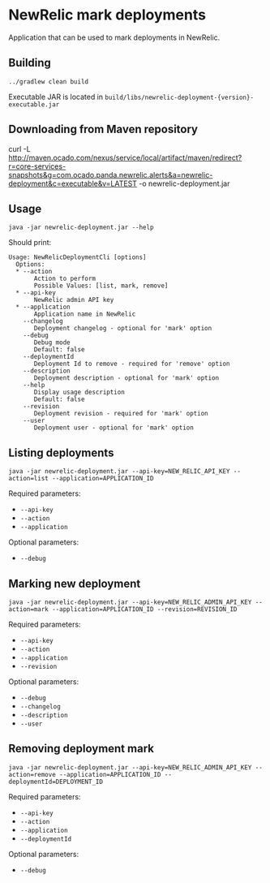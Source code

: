# NewRelic mark deployments
Application that can be used to mark deployments in NewRelic.
  
## Building
```../gradlew clean build```

Executable JAR is located in `build/libs/newrelic-deployment-{version}-executable.jar`

## Downloading from Maven repository

curl -L http://maven.ocado.com/nexus/service/local/artifact/maven/redirect?r=core-services-snapshots&g=com.ocado.panda.newrelic.alerts&a=newrelic-deployment&c=executable&v=LATEST -o newrelic-deployment.jar

## Usage
```java -jar newrelic-deployment.jar --help```

Should print:
```
Usage: NewRelicDeploymentCli [options]
  Options:
  * --action
       Action to perform
       Possible Values: [list, mark, remove]
  * --api-key
       NewRelic admin API key
  * --application
       Application name in NewRelic
    --changelog
       Deployment changelog - optional for 'mark' option
    --debug
       Debug mode
       Default: false
    --deploymentId
       Deployment Id to remove - required for 'remove' option
    --description
       Deployment description - optional for 'mark' option
    --help
       Display usage description
       Default: false
    --revision
       Deployment revision - required for 'mark' option
    --user
       Deployment user - optional for 'mark' option
```

## Listing deployments
```java -jar newrelic-deployment.jar --api-key=NEW_RELIC_API_KEY --action=list --application=APPLICATION_ID```

Required parameters:
* `--api-key`
* `--action`
* `--application`

Optional parameters:
* `--debug`

## Marking new deployment
```java -jar newrelic-deployment.jar --api-key=NEW_RELIC_ADMIN_API_KEY --action=mark --application=APPLICATION_ID --revision=REVISION_ID```

Required parameters:
* `--api-key`
* `--action`
* `--application`
* `--revision`

Optional parameters:
* `--debug`
* `--changelog`
* `--description`
* `--user`


## Removing deployment mark
```java -jar newrelic-deployment.jar --api-key=NEW_RELIC_ADMIN_API_KEY --action=remove --application=APPLICATION_ID --deploymentId=DEPLOYMENT_ID```

Required parameters:
* `--api-key`
* `--action`
* `--application`
* `--deploymentId`

Optional parameters:
* `--debug`
